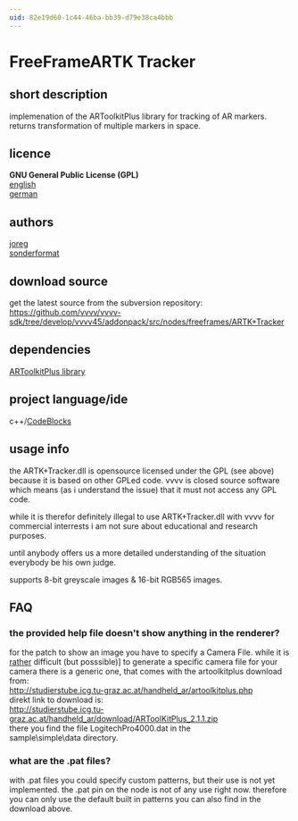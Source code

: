 ```yaml
---
uid: 82e19d60-1c44-46ba-bb39-d79e38ca4bbb
---
```


# FreeFrameARTK Tracker

## short description
implemenation of the ARToolkitPlus library for tracking of AR markers. returns transformation of multiple markers in space.  
## licence
**GNU General Public License (GPL)**  
<a href="http://www.gnu.org/licenses/gpl.html" class="extURL" target="_blank">english</a>  
<a href="http://www.gnu.de/documents/gpl.de.html" class="extURL" target="_blank">german</a>  
## authors
<span class="user"><a href="https://vvvv.org/users/joreg" class="extURL" target="_blank">joreg</a></span>  
<span class="user"><a href="https://vvvv.org/users/sonderformat" class="extURL" target="_blank">sonderformat</a></span>  



## download source
get the latest source from the subversion repository:  
 https://github.com/vvvv/vvvv-sdk/tree/develop/vvvv45/addonpack/src/nodes/freeframes/ARTK+Tracker

## dependencies
<a href="http://studierstube.icg.tu-graz.ac.at/handheld_ar/artoolkitplus.php" class="extURL" target="_blank">ARToolkitPlus library</a>  

## project language/ide
c++/<a href="http://www.codeblocks.org" class="extURL" target="_blank">CodeBlocks</a>  



## usage info
the ARTK+Tracker.dll is opensource licensed under the GPL (see above) because it is based on other GPLed code. vvvv is closed source software which means (as i understand the issue) that it must not access any GPL code.  

while it is therefor definitely illegal to use ARTK+Tracker.dll with vvvv for commercial interrests i am not sure about educational and research purposes.  

until anybody offers us a more detailed understanding of the situation everybody be his own judge.  

supports 8-bit greyscale images & 16-bit RGB565 images.  

## FAQ
### the provided help file doesn't show anything in the renderer?
for the patch to show an image you have to specify a Camera File. while it is [rather](https://vvvv.org/tiki-view_forum_thread.php?comments_parentId=25101&forumId=7&highlight=artk+) difficult (but posssible)] to generate a specific camera file for your camera there is a generic one, that comes with the artoolkitplus download from:  
<a href="http://studierstube.icg.tu-graz.ac.at/handheld_ar/artoolkitplus.php" class="extURL" target="_blank">http://studierstube.icg.tu-graz.ac.at/handheld_ar/artoolkitplus.php</a>  
direkt link to download is:  
<a href="http://studierstube.icg.tu-graz.ac.at/handheld_ar/download/ARToolKitPlus_2.1.1.zip" class="extURL" target="_blank">http://studierstube.icg.tu-graz.ac.at/handheld_ar/download/ARToolKitPlus_2.1.1.zip</a>  
there you find the file LogitechPro4000.dat in the  
 sample\simple\data directory. 

### what are the .pat files?
with .pat files you could specify custom patterns, but their use is not yet implemented. the .pat pin on the node is not of any use right now. therefore you can only use the default built in patterns you can also find in the download above.